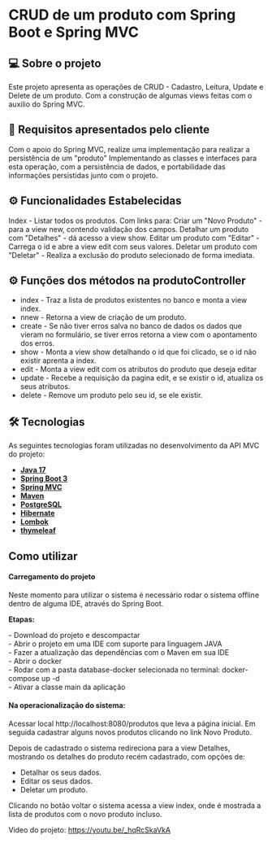 # CRUD de um produto com Spring Boot e Spring MVC

## 💻 Sobre o projeto

Este projeto apresenta as operações de CRUD - Cadastro, Leitura, Update e Delete de um produto. 
Com a construção de algumas views feitas com o auxilio do Spring MVC.

## 📃 Requisitos apresentados pelo cliente

Com o apoio do Spring MVC, realize uma implementação para realizar a persistência de um
"produto" Implementando as classes e interfaces para esta
operação, com a persistência de dados, e portabilidade das informações persistidas junto com o projeto.

## ⚙️ Funcionalidades Estabelecidas

Index - Listar todos os produtos. Com links para:
Criar um "Novo Produto" - para a view new, contendo validação dos campos.
Detalhar um produto com "Detalhes" - dá acesso a view show.
Editar um produto com "Editar" - Carrega o id e abre a view edit com seus valores.
Deletar um produto com "Deletar" - Realiza a exclusão do produto selecionado de forma imediata.


## ⚙️ Funções dos métodos na produtoController

- index - Traz a lista de produtos existentes no banco e monta a view index.
- nnew - Retorna a view de criação de um produto.
- create - Se não tiver erros salva no banco de dados os dados que vieram no formulário, 
se tiver erros retorna a view com o apontamento dos erros. 
- show - Monta a view show detalhando o id que foi clicado, se o id não existir aprenta a index.
- edit - Monta a view edit com os atributos do produto que deseja editar
- update - Recebe a requisição da pagina edit, e se existir o id, atualiza os seus atributos.
- delete - Remove um produto pelo seu id, se ele existir.

## 🛠 Tecnologias

As seguintes tecnologias foram utilizadas no desenvolvimento da API MVC do projeto:

- **[Java 17](https://www.oracle.com/java)**
- **[Spring Boot 3](https://spring.io/projects/spring-boot)**
- **[Spring MVC](https://docs.spring.io/spring-framework/docs/3.2.x/spring-framework-reference/html/mvc.html)**
- **[Maven](https://maven.apache.org)**
- **[PostgreSQL](https://www.postgresql.org/)**
- **[Hibernate](https://hibernate.org)**
- **[Lombok](https://projectlombok.org)**
- **[thymeleaf](https://www.thymeleaf.org)**

## Como utilizar

#### Carregamento do projeto

 <p>Neste momento para utilizar o sistema é necessário rodar o sistema offline dentro de alguma IDE, através do Spring Boot.</p>
   <p><strong>Etapas:</strong></p>
     - Download do projeto e descompactar</br>
     - Abrir o projeto em uma IDE com suporte para linguagem JAVA</br>
     - Fazer a atualização das dependências com o Maven em sua IDE</br>
     - Abrir o docker</br>
     - Rodar com a pasta database-docker selecionada no terminal: docker-compose up -d </br>
     - Ativar a classe main da aplicação</br>

#### Na operacionalização do sistema:

Acessar local http://localhost:8080/produtos que leva a página inicial.
Em seguida cadastrar alguns novos produtos clicando no link Novo Produto.

Depois de cadastrado o sistema redireciona para a view Detalhes, mostrando
os detalhes do produto recém cadastrado, com opções de:
 - Detalhar os seus dados.
 - Editar os seus dados.
 - Deletar um produto. 

Clicando no botão voltar o sistema acessa a view index, onde é mostrada a lista 
de produtos com o novo produto incluso. 

Video do projeto:
https://youtu.be/_hqRcSkaVkA